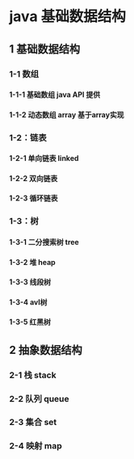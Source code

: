 # java 基础数据结构

## 1 基础数据结构

### 1-1 数组
#### 1-1-1 基础数组 java API 提供
#### 1-1-2 动态数组 array 基于array实现


### 1-2：链表
#### 1-2-1 单向链表 linked
#### 1-2-2 双向链表
#### 1-2-3 循环链表

### 1-3：树
#### 1-3-1 二分搜索树 tree
#### 1-3-2 堆 heap
#### 1-3-3 线段树
#### 1-3-4 avl树
#### 1-3-5 红黑树


## 2 抽象数据结构

### 2-1 栈 stack
### 2-2 队列 queue
### 2-3 集合 set
### 2-4 映射 map

